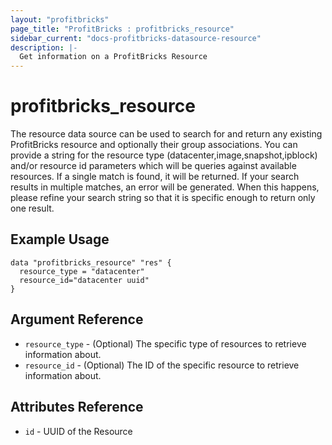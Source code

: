 ```yaml
---
layout: "profitbricks"
page_title: "ProfitBricks : profitbricks_resource"
sidebar_current: "docs-profitbricks-datasource-resource"
description: |-
  Get information on a ProfitBricks Resource
---
```


# profitbricks\_resource

The resource data source can be used to search for and return any existing ProfitBricks resource and optionally their group associations. You can provide a string for the resource type (datacenter,image,snapshot,ipblock) and/or resource id parameters which will be queries against available resources. If a single match is found, it will be returned. If your search results in multiple matches, an error will be generated. When this happens, please refine your search string so that it is specific enough to return only one result.

## Example Usage

```hcl
data "profitbricks_resource" "res" {
  resource_type = "datacenter"
  resource_id="datacenter uuid"
}
```

## Argument Reference

 * `resource_type` - (Optional) The specific type of resources to retrieve information about.
 * `resource_id` - (Optional) The ID of the specific resource to retrieve information about.

## Attributes Reference

 * `id` - UUID of the Resource
